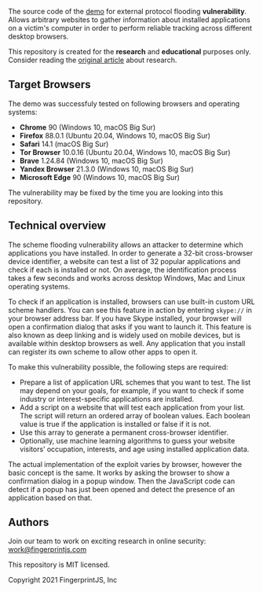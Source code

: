 The source code of the [demo](https://schemeflood.com/) for external protocol flooding **vulnerability**. Allows arbitrary websites to gather information about installed applications on a victim's computer in order to perform reliable tracking across different desktop browsers.

This repository is created for the **research** and **educational** purposes only.
Consider reading the [original article](http://fingerprintjs.com/blog/external-protocol-flooding/) about research.

## Target Browsers

The demo was successfuly tested on following browsers and operating systems:

- **Chrome** 90 (Windows 10, macOS Big Sur)
- **Firefox** 88.0.1 (Ubuntu 20.04, Windows 10, macOS Big Sur)
- **Safari** 14.1 (macOS Big Sur)
- **Tor Browser** 10.0.16 (Ubuntu 20.04, Windows 10, macOS Big Sur)
- **Brave** 1.24.84 (Windows 10, macOS Big Sur)
- **Yandex Browser** 21.3.0 (Windows 10, macOS Big Sur)
- **Microsoft Edge** 90 (Windows 10, macOS Big Sur)

The vulnerability may be fixed by the time you are looking into this repository.

## Technical overview

The scheme flooding vulnerability allows an attacker to determine which applications you have installed. In order to generate a 32-bit cross-browser device identifier, a website can test a list of 32 popular applications and check if each is installed or not. On average, the identification process takes a few seconds and works across desktop Windows, Mac and Linux operating systems.

To check if an application is installed, browsers can use built-in custom URL scheme handlers. You can see this feature in action by entering `skype://` in your browser address bar. If you have Skype installed, your browser will open a confirmation dialog that asks if you want to launch it. This feature is also known as deep linking and is widely used on mobile devices, but is available within desktop browsers as well. Any application that you install can register its own scheme to allow other apps to open it.

To make this vulnerability possible, the following steps are required:

- Prepare a list of application URL schemes that you want to test. The list may depend on your goals, for example, if you want to check if some industry or interest-specific applications are installed.
- Add a script on a website that will test each application from your list. The script will return an ordered array of boolean values. Each boolean value is true if the application is installed or false if it is not.
- Use this array to generate a permanent cross-browser identifier.
- Optionally, use machine learning algorithms to guess your website visitors’ occupation, interests, and age using installed application data.

The actual implementation of the exploit varies by browser, however the basic concept is the same. It works by asking the browser to show a confirmation dialog in a popup window. Then the JavaScript code can detect if a popup has just been opened and detect the presence of an application based on that.

## Authors

Join our team to work on exciting research in online security: [work@fingerprintjs.com](mailto:work@fingerprintjs.com)

This repository is MIT licensed.

Copyright 2021 FingerprintJS, Inc
